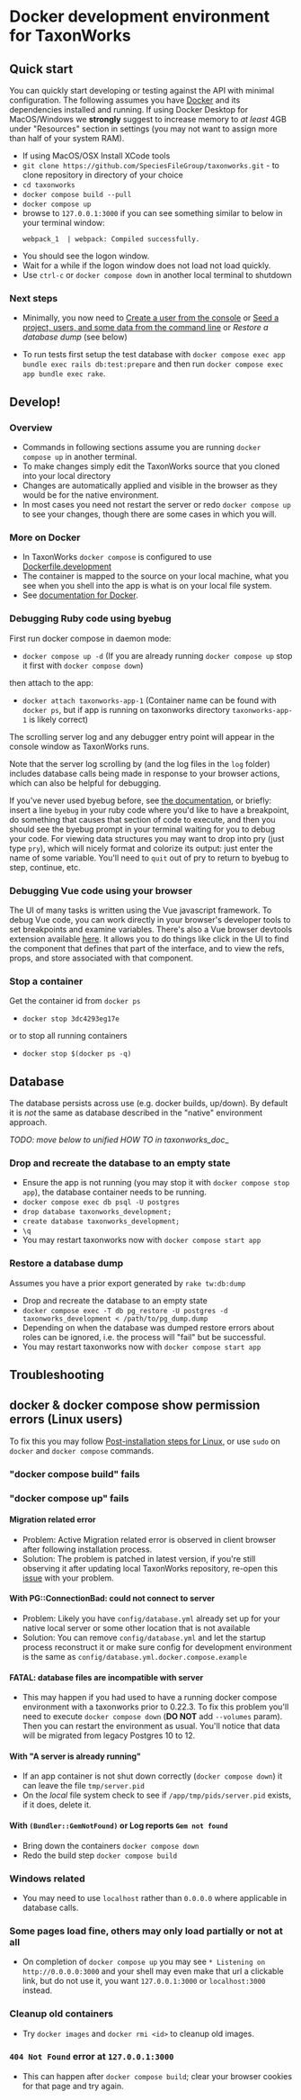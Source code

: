 
# Docker development environment for TaxonWorks

## Quick start

You can quickly start developing or testing against the API with minimal configuration. The following assumes you have [Docker](https://www.docker.com/get-docker) and its dependencies installed and running. If using Docker Desktop for MacOS/Windows we **strongly** suggest to increase memory to *at least* 4GB under "Resources" section in settings (you may not want to assign more than half of your system RAM).

* If using MacOS/OSX Install XCode tools
* `git clone https://github.com/SpeciesFileGroup/taxonworks.git` - to clone repository in directory of your choice
* `cd taxonworks`
* `docker compose build --pull`
* `docker compose up`
*  browse to `127.0.0.1:3000` if you can see something similar to below in your terminal window:
    ```
    webpack_1  | webpack: Compiled successfully.
    ```
* You should see the logon window.
* Wait for a while if the logon window does not load not load quickly.
* Use `ctrl-c` or `docker compose down` in another local terminal to shutdown

### Next steps

* Minimally, you now need to [Create a user from the console](https://github.com/SpeciesFileGroup/taxonworks_doc/blob/archive/development/HOW-TO.md#create-a-user-from-the-console) or [Seed a project, users, and some data from the command line](https://github.com/SpeciesFileGroup/taxonworks_doc/blob/archive/development/HOW-TO.md#seed-a-project-users-and-some-data-from-the-command-line) or _Restore a database dump_ (see below)

* To run tests first setup the test database with `docker compose exec app bundle exec rails db:test:prepare` and then run `docker compose exec app bundle exec rake`.
## Develop!

### Overview

* Commands in following sections assume you are running `docker compose up` in another terminal.
* To make changes simply edit the TaxonWorks source that you cloned into your local directory
* Changes are automatically applied and visible in the browser as they would be for the native environment.
* In most cases you need not restart the server or redo `docker compose up` to see your changes, though there are some cases in which you will.

### More on Docker

* In TaxonWorks `docker compose` is configured to use  [Dockerfile.development](https://raw.githubusercontent.com/SpeciesFileGroup/taxonworks/development/Dockerfile.development)
* The container is mapped to the source on your local machine, what you see when you shell into the app is what is on your local file system.
* See [documentation for Docker](https://docs.docker.com/).

### Debugging Ruby code using byebug

First run docker compose in daemon mode:
* `docker compose up -d` (If you are already running `docker compose up` stop it first with `docker compose down`)

then attach to the app:
* `docker attach taxonworks-app-1` (Container name can be found with `docker ps`, but if app is running on taxonworks directory `taxonworks-app-1` is likely correct)

The scrolling server log and any debugger entry point will appear in the console window as TaxonWorks runs.

Note that the server log scrolling by (and the log files in the `log` folder) includes database calls being made in response to your browser actions, which can also be helpful for debugging.

If you've never used byebug before, see [the documentation](https://www.rubydoc.info/gems/byebug/11.1.3), or briefly: insert a line `byebug` in your ruby code where you'd like to have a breakpoint, do something that causes that section of code to execute, and then you should see the byebug prompt in your terminal waiting for you to debug your code. For viewing data structures you may want to drop into pry (just type `pry`), which will nicely format and colorize its output: just enter the name of some variable. You'll need to `quit` out of pry to return to byebug to step, continue, etc.

### Debugging Vue code using your browser

The UI of many tasks is written using the Vue javascript framework. To debug Vue code, you can work directly in your browser's developer tools to set breakpoints and examine variables. There's also a Vue browser devtools extension available [here](https://devtools.vuejs.org/). It allows you to do things like click in the UI to find the component that defines that part of the interface, and to view the refs, props, and store associated with that component.

### Stop a container

Get the container id from `docker ps`

* `docker stop 3dc4293eg17e`

or to stop all running containers

* `docker stop $(docker ps -q)`

## Database

The database persists across use (e.g. docker builds, up/down). By default it is *not* the same as database described in the "native" environment approach.

_TODO: move below to unified HOW TO in taxonworks_doc__

### Drop and recreate the database to an empty state

* Ensure the app is not running (you may stop it with `docker compose stop app`), the database container needs to be running.
* `docker compose exec db psql -U postgres`
* `drop database taxonworks_development;`
* `create database taxonworks_development;`
* `\q`
* You may restart taxonworks now with `docker compose start app`

### Restore a database dump

Assumes you have a prior export generated by `rake tw:db:dump`

* Drop and recreate the database to an empty state
* `docker compose exec -T db pg_restore -U postgres -d taxonworks_development < /path/to/pg_dump.dump`
* Depending on when the database was dumped restore errors about roles can be ignored, i.e. the process will "fail" but be successful.
* You may restart taxonworks now with `docker compose start app`

## Troubleshooting

## docker & docker compose show permission errors (Linux users)
To fix this you may follow [Post-installation steps for Linux](https://docs.docker.com/engine/install/linux-postinstall/), or use `sudo` on `docker` and `docker compose` commands.

### "docker compose build" fails

### "docker compose up" fails

#### Migration related error
* Problem: Active Migration related error is observed in client browser after following installation process.
* Solution: The problem is patched in latest version, if you're still observing it after updating local TaxonWorks repository,  re-open this [issue](https://github.com/SpeciesFileGroup/taxonworks/issues/250) with your problem.

#### With PG::ConnectionBad: could not connect to server
* Problem: Likely you have `config/database.yml` already set up for your native local server or some other location that is not available
* Solution: You can remove `config/database.yml` and let the startup process reconstruct it or make sure config for development environment is the same as `config/database.yml.docker.compose.example`

#### FATAL: database files are incompatible with server
* This may happen if you had used to have a running docker compose environment with a taxonworks prior to 0.22.3. To fix this problem you'll need to execute `docker compose down` (**DO NOT** add `--volumes` param). Then you can restart the environment as usual. You'll notice that data will be migrated from legacy Postgres 10 to 12.

#### With "A server is already running"
* If an app container is not shut down correctly (`docker compose down`) it can leave the file `tmp/server.pid`
* On the _local_ file system check to see if `/app/tmp/pids/server.pid` exists, if it does, delete it.

#### With `(Bundler::GemNotFound)` or Log reports `Gem not found`
* Bring down the containers `docker compose down`
* Redo the build step `docker compose build`

### Windows related

* You may need to use `localhost` rather than `0.0.0.0` where applicable in database calls.

### Some pages load fine, others may only load partially or not at all

* On completion of `docker compose up` you may see `* Listening on http://0.0.0.0:3000` and your shell may even make that url a clickable link, but do not use it, you want `127.0.0.1:3000` or `localhost:3000` instead.

### Cleanup old containers

*  Try `docker images` and `docker rmi <id>` to cleanup old images.

### `404 Not Found` error at `127.0.0.1:3000`

* This can happen after `docker compose build`; clear your browser cookies for that page and try again.


